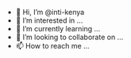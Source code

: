 - 👋 Hi, I’m @inti-kenya
- 👀 I’m interested in ...
- 🌱 I’m currently learning ...
- 💞️ I’m looking to collaborate on ...
- 📫 How to reach me ...

<!---
inti-kenya/inti-kenya is a ✨ special ✨ repository because its `README.md` (this file) appears on your GitHub profile.
You can click the Preview link to take a look at your changes.
--->
